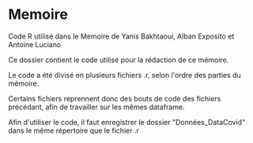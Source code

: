# Memoire
Code R utilisé dans le Memoire de Yanis Bakhtaoui, Alban Exposito et Antoine Luciano

Ce dossier contient le code utilisé pour la rédaction de ce mémoire.

Le code a été divisé en plusieurs fichiers .r, selon l'ordre des parties du mémoire.

Certains fichiers reprennent donc des bouts de code des fichiers précédant, afin de travailler sur les mêmes dataframe.

Afin d'utiliser le code, il faut enregistrer le dossier "Données_DataCovid" dans le même répertoire que le fichier .r
